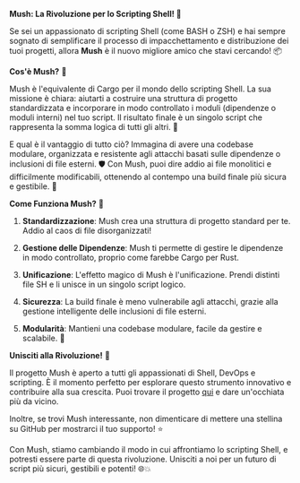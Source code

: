 **Mush: La Rivoluzione per lo Scripting Shell! 🚀**

Se sei un appassionato di scripting Shell (come BASH o ZSH) e hai sempre sognato di semplificare il processo di impacchettamento e distribuzione dei tuoi progetti, allora **Mush** è il nuovo migliore amico che stavi cercando! 📦

**Cos'è Mush?** 🍄

Mush è l'equivalente di Cargo per il mondo dello scripting Shell. La sua missione è chiara: aiutarti a costruire una struttura di progetto standardizzata e incorporare in modo controllato i moduli (dipendenze o moduli interni) nel tuo script. Il risultato finale è un singolo script che rappresenta la somma logica di tutti gli altri. 🧩

E qual è il vantaggio di tutto ciò? Immagina di avere una codebase modulare, organizzata e resistente agli attacchi basati sulle dipendenze o inclusioni di file esterni. 🛡️ Con Mush, puoi dire addio ai file monolitici e difficilmente modificabili, ottenendo al contempo una build finale più sicura e gestibile. 💪

**Come Funziona Mush?** 🤖

1. **Standardizzazione**: Mush crea una struttura di progetto standard per te. Addio al caos di file disorganizzati!

2. **Gestione delle Dipendenze**: Mush ti permette di gestire le dipendenze in modo controllato, proprio come farebbe Cargo per Rust.

3. **Unificazione**: L'effetto magico di Mush è l'unificazione. Prendi distinti file SH e li unisce in un singolo script logico.

4. **Sicurezza**: La build finale è meno vulnerabile agli attacchi, grazie alla gestione intelligente delle inclusioni di file esterni.

5. **Modularità**: Mantieni una codebase modulare, facile da gestire e scalabile. 🧰

**Unisciti alla Rivoluzione!** 🌟

Il progetto Mush è aperto a tutti gli appassionati di Shell, DevOps e scripting. È il momento perfetto per esplorare questo strumento innovativo e contribuire alla sua crescita. 
Puoi trovare il progetto [qui](https://github.com/javanile/mush) e dare un'occhiata più da vicino. 

Inoltre, se trovi Mush interessante, non dimenticare di mettere una stellina su GitHub per mostrarci il tuo supporto! ⭐

Con Mush, stiamo cambiando il modo in cui affrontiamo lo scripting Shell, e potresti essere parte di questa rivoluzione. Unisciti a noi per un futuro di script più sicuri, gestibili e potenti! 🌐💥
